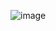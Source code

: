 ![image](https://github.com/erclaudio/Hackerrank-Problems/assets/72282843/d750df24-2ad5-4d13-9a08-44e293251318)

